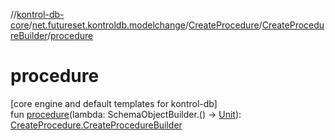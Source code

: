 //[kontrol-db-core](../../../../index.md)/[net.futureset.kontroldb.modelchange](../../index.md)/[CreateProcedure](../index.md)/[CreateProcedureBuilder](index.md)/[procedure](procedure.md)

# procedure

[core engine and default templates for kontrol-db]\
fun [procedure](procedure.md)(lambda: SchemaObjectBuilder.() -&gt; [Unit](https://kotlinlang.org/api/latest/jvm/stdlib/kotlin/-unit/index.html)): [CreateProcedure.CreateProcedureBuilder](index.md)
